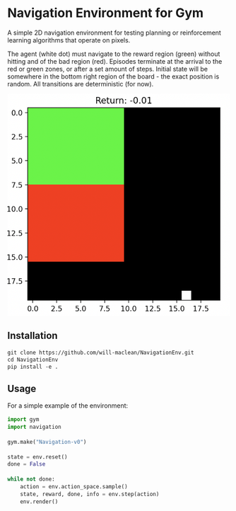 # Navigation Environment for Gym
A simple 2D navigation environment for testing planning or reinforcement learning algorithms that operate on pixels.

The agent (white dot) must navigate to the reward region (green) without hitting and of the bad region (red). Episodes
terminate at the arrival to the red or green zones, or after a set amount of steps. Initial state will be somewhere in the
bottom right region of the board - the exact position is random. All transitions are deterministic (for now).

![An image of the environment](media/navigation.png)

## Installation
```
git clone https://github.com/will-maclean/NavigationEnv.git
cd NavigationEnv
pip install -e .
```

## Usage
For a simple example of the environment:

```python
import gym
import navigation

gym.make("Navigation-v0")

state = env.reset()
done = False

while not done:
    action = env.action_space.sample()
    state, reward, done, info = env.step(action)
    env.render()
```